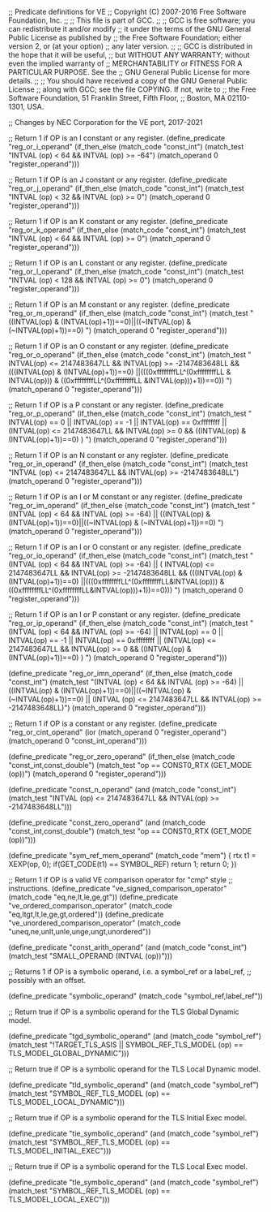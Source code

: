 ;; Predicate definitions for VE
;; Copyright (C) 2007-2016 Free Software Foundation, Inc.
;;
;; This file is part of GCC.
;;
;; GCC is free software; you can redistribute it and/or modify
;; it under the terms of the GNU General Public License as published by
;; the Free Software Foundation; either version 2, or (at your option)
;; any later version.
;;
;; GCC is distributed in the hope that it will be useful,
;; but WITHOUT ANY WARRANTY; without even the implied warranty of
;; MERCHANTABILITY or FITNESS FOR A PARTICULAR PURPOSE.  See the
;; GNU General Public License for more details.
;;
;; You should have received a copy of the GNU General Public License
;; along with GCC; see the file COPYING.  If not, write to
;; the Free Software Foundation, 51 Franklin Street, Fifth Floor,
;; Boston, MA 02110-1301, USA.

;; Changes by NEC Corporation for the VE port, 2017-2021

;; Return 1 if OP is an I constant or any register.
(define_predicate "reg_or_i_operand"
  (if_then_else (match_code "const_int")
    (match_test "INTVAL (op) < 64 && INTVAL (op) >= -64")
    (match_operand 0 "register_operand")))

;; Return 1 if OP is an J constant or any register.
(define_predicate "reg_or_j_operand"
  (if_then_else (match_code "const_int")
    (match_test "INTVAL (op) < 32 && INTVAL (op) >= 0")
    (match_operand 0 "register_operand")))

;; Return 1 if OP is an K constant or any register.
(define_predicate "reg_or_k_operand"
  (if_then_else (match_code "const_int")
    (match_test "INTVAL (op) < 64 && INTVAL (op) >= 0")
    (match_operand 0 "register_operand")))

;; Return 1 if OP is an L constant or any register.
(define_predicate "reg_or_l_operand"
  (if_then_else (match_code "const_int")
    (match_test "INTVAL (op) < 128 && INTVAL (op) >= 0")
    (match_operand 0 "register_operand")))

;; Return 1 if OP is an M constant or any register.
(define_predicate "reg_or_m_operand"
  (if_then_else (match_code "const_int")
    (match_test " ((INTVAL(op) & (INTVAL(op)+1))==0)||((~INTVAL(op) & (~INTVAL(op)+1))==0) ")
    (match_operand 0 "register_operand")))

;; Return 1 if OP is an O constant or any register.
(define_predicate "reg_or_o_operand"
  (if_then_else (match_code "const_int")
    (match_test " INTVAL(op) <= 2147483647LL && INTVAL(op) >= -2147483648LL
     && (((INTVAL(op) & (INTVAL(op)+1))==0)
    ||(((0xffffffffLL^(0xffffffffLL & INTVAL(op))) 
     & ((0xffffffffLL^(0xffffffffLL &INTVAL(op)))+1))==0)) ")
    (match_operand 0 "register_operand")))

;; Return 1 if OP is a P constant or any register.
(define_predicate "reg_or_p_operand"
  (if_then_else (match_code "const_int")
    (match_test " INTVAL(op) == 0 || INTVAL(op) == -1 
                || INTVAL(op) == 0xffffffff ||
      (INTVAL(op) <= 2147483647LL && INTVAL(op) >= 0
     && ((INTVAL(op) & (INTVAL(op)+1))==0)  ) ")
    (match_operand 0 "register_operand")))

;; Return 1 if OP is an N constant or any register.
(define_predicate "reg_or_in_operand"
  (if_then_else (match_code "const_int")
    (match_test "INTVAL (op) <= 2147483647LL && INTVAL(op) >= -2147483648LL")
    (match_operand 0 "register_operand")))

;; Return 1 if OP is an I or M constant or any register.
(define_predicate "reg_or_im_operand"
  (if_then_else (match_code "const_int")
    (match_test "(INTVAL (op) < 64 && INTVAL (op) >= -64) ||
    ((INTVAL(op) & (INTVAL(op)+1))==0)||((~INTVAL(op) & (~INTVAL(op)+1))==0) ")
    (match_operand 0 "register_operand")))

;; Return 1 if OP is an I or O constant or any register.
(define_predicate "reg_or_io_operand"
  (if_then_else (match_code "const_int")
    (match_test "(INTVAL (op) < 64 && INTVAL (op) >= -64) ||
                ( INTVAL(op) <= 2147483647LL && INTVAL(op) >= -2147483648LL
  && (((INTVAL(op) & (INTVAL(op)+1))==0)
  ||(((0xffffffffLL^(0xffffffffLL&INTVAL(op))) 
   & ((0xffffffffLL^(0xffffffffLL&INTVAL(op)))+1))==0))) ")
    (match_operand 0 "register_operand")))

;; Return 1 if OP is an I or P constant or any register.
(define_predicate "reg_or_ip_operand"
  (if_then_else (match_code "const_int")
    (match_test "(INTVAL (op) < 64 && INTVAL (op) >= -64) ||
                INTVAL(op) == 0 || INTVAL(op) == -1 
                || INTVAL(op) == 0xffffffff ||
      (INTVAL(op) <= 2147483647LL && INTVAL(op) >= 0
     && ((INTVAL(op) & (INTVAL(op)+1))==0)  ) ")
    (match_operand 0 "register_operand")))

(define_predicate "reg_or_imn_operand"
  (if_then_else (match_code "const_int")
    (match_test "(INTVAL (op) < 64 && INTVAL (op) >= -64) ||
    ((INTVAL(op) & (INTVAL(op)+1))==0)||((~INTVAL(op) & (~INTVAL(op)+1))==0) ||
    (INTVAL (op) <= 2147483647LL && INTVAL(op) >= -2147483648LL)")
    (match_operand 0 "register_operand")))

;; Return 1 if OP is a constant or any register.
(define_predicate "reg_or_cint_operand"
  (ior (match_operand 0 "register_operand")
       (match_operand 0 "const_int_operand")))

(define_predicate "reg_or_zero_operand"
  (if_then_else (match_code "const_int,const_double")
    (match_test "op == CONST0_RTX (GET_MODE (op))")
    (match_operand 0 "register_operand")))

(define_predicate "const_n_operand"
  (and (match_code "const_int")
    (match_test "INTVAL (op) <= 2147483647LL && INTVAL(op) >= -2147483648LL")))

(define_predicate "const_zero_operand"
       (and (match_code "const_int,const_double")
            (match_test "op == CONST0_RTX (GET_MODE (op))")))

(define_predicate "sym_ref_mem_operand"
 	(match_code "mem")
{
 rtx t1 = XEXP(op, 0);
 if(GET_CODE(t1) == SYMBOL_REF)
    return 1;
  return 0;
})


;; Return 1 if OP is a valid VE comparison operator for "cmp" style
;; instructions.
(define_predicate "ve_signed_comparison_operator"
  (match_code "eq,ne,lt,le,ge,gt"))
(define_predicate "ve_ordered_comparison_operator"
  (match_code "eq,ltgt,lt,le,ge,gt,ordered"))
(define_predicate "ve_unordered_comparison_operator"
  (match_code "uneq,ne,unlt,unle,unge,ungt,unordered"))

(define_predicate "const_arith_operand"
  (and (match_code "const_int")
       (match_test "SMALL_OPERAND (INTVAL (op))")))

;; Returns 1 if OP is a symbolic operand, i.e. a symbol_ref or a label_ref,
;; possibly with an offset.

(define_predicate "symbolic_operand"
   (match_code "symbol_ref,label_ref"))

;; Return true if OP is a symbolic operand for the TLS Global Dynamic model.

(define_predicate "tgd_symbolic_operand"
  (and (match_code "symbol_ref")
       (match_test "!TARGET_TLS_ASIS || SYMBOL_REF_TLS_MODEL (op) == TLS_MODEL_GLOBAL_DYNAMIC")))

;; Return true if OP is a symbolic operand for the TLS Local Dynamic model.

(define_predicate "tld_symbolic_operand"
  (and (match_code "symbol_ref")
       (match_test "SYMBOL_REF_TLS_MODEL (op) == TLS_MODEL_LOCAL_DYNAMIC")))

;; Return true if OP is a symbolic operand for the TLS Initial Exec model.

(define_predicate "tie_symbolic_operand"
  (and (match_code "symbol_ref")
       (match_test "SYMBOL_REF_TLS_MODEL (op) == TLS_MODEL_INITIAL_EXEC")))

;; Return true if OP is a symbolic operand for the TLS Local Exec model.

(define_predicate "tle_symbolic_operand"
  (and (match_code "symbol_ref")
       (match_test "SYMBOL_REF_TLS_MODEL (op) == TLS_MODEL_LOCAL_EXEC")))


